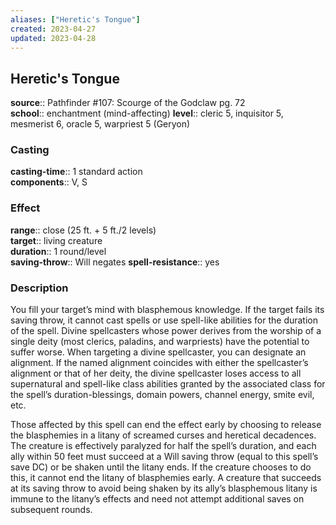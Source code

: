 ```yaml
---
aliases: ["Heretic's Tongue"]
created: 2023-04-27
updated: 2023-04-28
---
```


## Heretic's Tongue

**source**:: Pathfinder \#107: Scourge of the Godclaw pg. 72  
**school**:: enchantment (mind-affecting)
**level**:: cleric 5, inquisitor 5, mesmerist 6, oracle 5, warpriest 5 (Geryon)

### Casting

**casting-time**:: 1 standard action  
**components**:: V, S

### Effect

**range**:: close (25 ft. + 5 ft./2 levels)  
**target**:: living creature  
**duration**:: 1 round/level  
**saving-throw**:: Will negates
**spell-resistance**:: yes

### Description

You fill your target’s mind with blasphemous knowledge. If the target fails its saving throw, it cannot cast spells or use spell-like abilities for the duration of the spell. Divine spellcasters whose power derives from the worship of a single deity (most clerics, paladins, and warpriests) have the potential to suffer worse. When targeting a divine spellcaster, you can designate an alignment. If the named alignment coincides with either the spellcaster’s alignment or that of her deity, the divine spellcaster loses access to all supernatural and spell-like class abilities granted by the associated class for the spell’s duration-blessings, domain powers, channel energy, smite evil, etc.  
  
Those affected by this spell can end the effect early by choosing to release the blasphemies in a litany of screamed curses and heretical decadences. The creature is effectively paralyzed for half the spell’s duration, and each ally within 50 feet must succeed at a Will saving throw (equal to this spell’s save DC) or be shaken until the litany ends. If the creature chooses to do this, it cannot end the litany of blasphemies early. A creature that succeeds at its saving throw to avoid being shaken by its ally’s blasphemous litany is immune to the litany’s effects and need not attempt additional saves on subsequent rounds.

